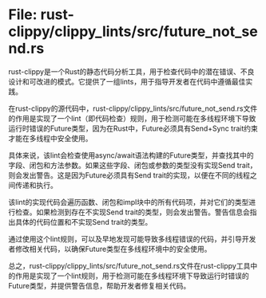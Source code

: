 # File: rust-clippy/clippy_lints/src/future_not_send.rs

rust-clippy是一个Rust的静态代码分析工具，用于检查代码中的潜在错误、不良设计和可改进的模式。它提供了一组lints，用于指导开发者在代码中遵循最佳实践。

在rust-clippy的源代码中，rust-clippy/clippy_lints/src/future_not_send.rs文件的作用是实现了一个lint（即代码检查）规则，用于检测可能在多线程环境下导致运行时错误的Future类型，因为在Rust中，Future必须具有Send+Sync trait约束才能在多线程中安全使用。

具体来说，该lint会检查使用async/await语法构建的Future类型，并查找其中的字段、闭包和方法参数。如果这些字段、闭包或参数的类型没有实现Send trait，则会发出警告。这是因为Future必须具有Send trait的实现，以便在不同的线程之间传递和执行。

该lint的实现代码会遍历函数、闭包和impl块中的所有代码项，并对它们的类型进行检查。如果检测到存在不实现Send trait的类型，则会发出警告。警告信息会指出具体的代码位置和不实现Send trait的类型。

通过使用这个lint规则，可以及早地发现可能导致多线程错误的代码，并引导开发者修改相关代码，以确保Future类型在多线程环境中的安全使用。

总之，rust-clippy/clippy_lints/src/future_not_send.rs文件在rust-clippy工具中的作用是实现了一个lint规则，用于检测可能在多线程环境下导致运行时错误的Future类型，并提供警告信息，帮助开发者修复相关代码。

